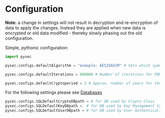 # Configuration

**Note:** a change in settings will not result in decryption and re-encryption of data to apply the changes. Instead they are applied when new data is encrypted or old data modified - thereby slowly phasing out the old configuration. 

Simple, pythonic configuration:
```python
import pysec

pysec.configs.defaultAlgorithm = "exmaple: AES256GCM" # Sets which symmetric cipher to use (currently only AES256GCM is supported)

pysec.configs.defaultIterations = 600000 # Number of iterations for PBKDF2

pysec.configs.defaultCryptoperiod = 2 # Approx. number of years for the cryptoperiod of a key
```

For the following settings please see [Databases](README-DATABASES.md) 

```python
pysec.configs.SQLDefaultCryptoDBpath = # for DB used by Crypto Class
pysec.configs.SQLDefaultKeyDBpath =  # for DB used by Key Management System (you most likely don't need this)
pysec.configs.SQLDefaultUserDBpath = # for DB used by User Authentication System 
```
